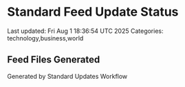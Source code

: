 # Standard Feed Update Status
Last updated: Fri Aug  1 18:36:54 UTC 2025
Categories: technology,business,world

## Feed Files Generated

Generated by Standard Updates Workflow
